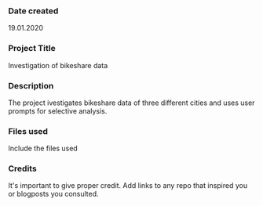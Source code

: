 ### Date created
19.01.2020
### Project Title
Investigation of bikeshare data

### Description
The project ivestigates bikeshare data of three different cities and uses user prompts for selective analysis.

### Files used
Include the files used

### Credits
It's important to give proper credit. Add links to any repo that inspired you or blogposts you consulted.
